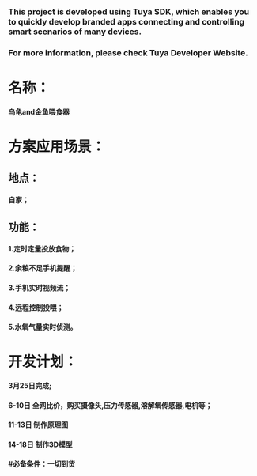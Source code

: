 ### This project is developed using Tuya SDK, which enables you to quickly develop branded apps connecting and controlling smart scenarios of many devices.
### For more information, please check Tuya Developer Website.
# 名称：
####    乌龟and金鱼喂食器
# 方案应用场景：
##  地点：
####    自家； 
##  功能：
####    1.定时定量投放食物；
####    2.余粮不足手机提醒；
####    3.手机实时视频流；
####    4.远程控制投喂；
####    5.水氧气量实时侦测。
# 开发计划：
#### 3月25日完成;
#### 6-10日 全网比价，购买摄像头,压力传感器,溶解氧传感器,电机等；
#### 11-13日 制作原理图
#### 14-18日 制作3D模型
#### #必备条件：一切到货
#### 
